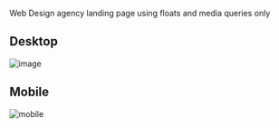 Web Design agency landing page using floats and media queries only
## Desktop
![image](https://github.com/sumairq/css-experiments/assets/60618877/f6583126-42d0-46e9-92db-e751c850034c)

## Mobile
![mobile](https://github.com/sumairq/css-experiments/assets/60618877/27bc608c-a193-41b3-9f5d-6d7ca402e39b)
